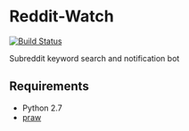Reddit-Watch
=========
[![Build Status](https://travis-ci.org/JMensch/dust.svg)](https://travis-ci.org/JMensch/reddit-watch)

Subreddit keyword search and notification bot

Requirements
------------
* Python 2.7
* [praw](https://github.com/praw-dev/praw)

